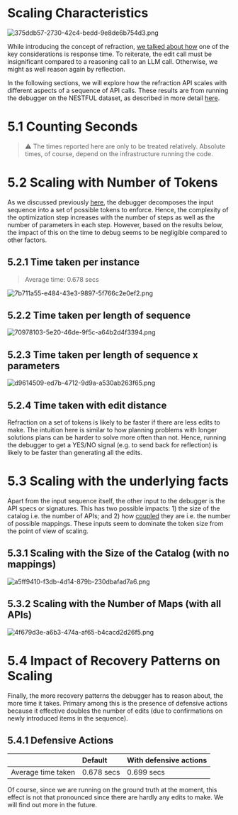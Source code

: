 # Scaling Characteristics

![375ddb57-2730-42c4-bedd-9e8de6b754d3.png](assets%2F375ddb57-2730-42c4-bedd-9e8de6b754d3.png)

While introducing the concept of refraction, [we talked about how](00.-Refraction-Home.md)
one of the key considerations is response time. 
To reiterate, the edit call must be insignificant compared to a reasoning call to an LLM call. Otherwise, we 
might as well reason again by reflection. 

In the following sections, we will explore how the refraction API scales with different aspects 
of a sequence of API calls. These results are from running the debugger on the NESTFUL dataset,
as described in more detail [here](06.-Refraction-on-NESTFUL.md).

# 5.1 Counting Seconds

> ⚠️ The times reported here are only to be treated relatively. Absolute times, of course, 
depend on the infrastructure running the code.

# 5.2 Scaling with Number of Tokens

As we discussed previously [here](00.-Refraction-Home.md#debugging-as-an-optimization-process), the debugger decomposes the input sequence into a set of possible tokens to enforce. 
Hence, the complexity of the optimization step increases with the number of steps as well as the number of parameters in each step.
However, based on the results below, the impact of this on the time to debug seems to be negligible compared to other factors.

## 5.2.1 Time taken per instance

> Average time: 0.678 secs

![7b711a55-e484-43e3-9897-5f766c2e0ef2.png](assets%2F7b711a55-e484-43e3-9897-5f766c2e0ef2.png)

## 5.2.2 Time taken per length of sequence 

![70978103-5e20-46de-9f5c-a64b2d4f3394.png](assets%2F70978103-5e20-46de-9f5c-a64b2d4f3394.png)

## 5.2.3 Time taken per length of sequence x parameters

![d9614509-ed7b-4712-9d9a-a530ab263f65.png](assets%2Fd9614509-ed7b-4712-9d9a-a530ab263f65.png)

## 5.2.4 Time taken with edit distance

Refraction on a set of tokens is likely to be faster if there are less edits to make. The intuition here
is similar to how planning problems with longer solutions plans can be harder to solve more often than not.
Hence, running the debugger to get a YES/NO signal (e.g. to send back for reflection) is likely to be faster 
than generating all the edits.

# 5.3 Scaling with the underlying facts

Apart from the input sequence itself, the other input to the debugger is the API specs or signatures.
This has two possible impacts: 1) the size of the catalog i.e. the number of APIs; and 2) how [coupled](https://cdn.aaai.org/ICAPS/2008/ICAPS08-004.pdf)
they are i.e. the number of possible mappings. These inputs seem to dominate the token size from the point of view of scaling.

## 5.3.1 Scaling with the Size of the Catalog (with no mappings)

![a5ff9410-f3db-4d14-879b-230dbafad7a6.png](assets%2Fa5ff9410-f3db-4d14-879b-230dbafad7a6.png)

## 5.3.2 Scaling with the Number of Maps (with all APIs)

![4f679d3e-a6b3-474a-af65-b4cacd2d26f5.png](assets%2F4f679d3e-a6b3-474a-af65-b4cacd2d26f5.png)

# 5.4 Impact of Recovery Patterns on Scaling

Finally, the more recovery patterns the debugger has to reason about, the more time it takes. 
Primary among this is the presence of defensive actions because it effective doubles the number 
of edits (due to confirmations on newly introduced items in the sequence).

## 5.4.1 Defensive Actions

|   | Default | With defensive actions |
|:--|:--|:--|
| Average time taken | 0.678 secs | 0.699 secs |

Of course, since we are running on the ground truth at the moment, this effect is not that pronounced
since there are hardly any edits to make. We will find out more in the future.


